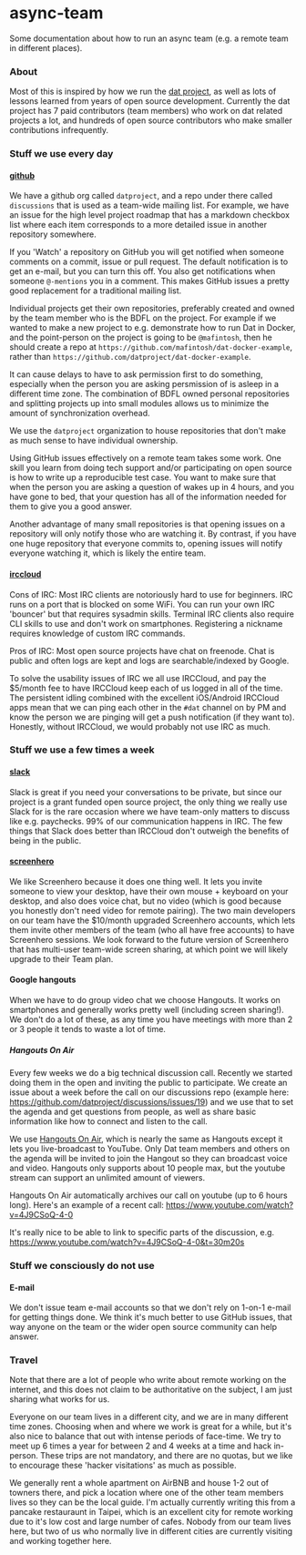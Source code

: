 # async-team

Some documentation about how to run an async team (e.g. a remote team in different places). 

### About

Most of this is inspired by how we run the [dat project](http://dat-data.com), as well as lots of lessons learned from years of open source development. Currently the dat project has 7 paid contributors (team members) who work on dat related projects a lot, and hundreds of open source contributors who make smaller contributions infrequently.

### Stuff we use every day

#### [github](https://github.com)

We have a github org called `datproject`, and a repo under there called `discussions` that is used as a team-wide mailing list. For example, we have an issue for the high level project roadmap that has a markdown checkbox list where each item corresponds to a more detailed issue in another repository somewhere.

If you 'Watch' a repository on GitHub you will get notified when someone comments on a commit, issue or pull request. The default notification is to get an e-mail, but you can turn this off. You also get notifications when someone `@-mentions` you in a comment. This makes GitHub issues a pretty good replacement for a traditional mailing list.

Individual projects get their own repositories, preferably created and owned by the team member who is the BDFL on the project. For example if we wanted to make a new project to e.g. demonstrate how to run Dat in Docker, and the point-person on the project is going to be `@mafintosh`, then he should create a repo at `https://github.com/mafintosh/dat-docker-example`, rather than `https://github.com/datproject/dat-docker-example`.

It can cause delays to have to ask permission first to do something, especially when the person you are asking persmission of is asleep in a different time zone. The combination of BDFL owned personal repositories and splitting projects up into small modules allows us to minimize the amount of synchronization overhead.

We use the `datproject` organization to house repositories that don't make as much sense to have individual ownership.

Using GitHub issues effectively on a remote team takes some work. One skill you learn from doing tech support and/or participating on open source is how to write up a reproducible test case. You want to make sure that when the person you are asking a question of wakes up in 4 hours, and you have gone to bed, that your question has all of the information needed for them to give you a good answer.

Another advantage of many small repositories is that opening issues on a repository will only notify those who are watching it. By contrast, if you have one huge repository that everyone commits to, opening issues will notify everyone watching it, which is likely the entire team.

#### [irccloud](https://irccloud.com)

Cons of IRC: Most IRC clients are notoriously hard to use for beginners. IRC runs on a port that is blocked on some WiFi. You can run your own IRC 'bouncer' but that requires sysadmin skills. Terminal IRC clients also require CLI skills to use and don't work on smartphones. Registering a nickname requires knowledge of custom IRC commands.

Pros of IRC: Most open source projects have chat on freenode. Chat is public and often logs are kept and logs are searchable/indexed by Google. 

To solve the usability issues of IRC we all use IRCCloud, and pay the $5/month fee to have IRCCloud keep each of us logged in all of the time. The persistent idling combined with the excellent iOS/Android IRCCloud apps mean that we can ping each other in the `#dat` channel on by PM and know the person we are pinging will get a push notification (if they want to). Honestly, without IRCCloud, we would probably not use IRC as much.

### Stuff we use a few times a week

#### [slack](https://slack.com)

Slack is great if you need your conversations to be private, but since our project is a grant funded open source project, the only thing we really use Slack for is the rare occasion where we have team-only matters to discuss like e.g. paychecks. 99% of our communication happens in IRC. The few things that Slack does better than IRCCloud don't outweigh the benefits of being in the public.

#### [screenhero](https://screenhero.com)

We like Screenhero because it does one thing well. It lets you invite someone to view your desktop, have their own mouse + keyboard on your desktop, and also does voice chat, but no video (which is good because you honestly don't need video for remote pairing). The two main developers on our team have the $10/month upgraded Screenhero accounts, which lets them invite other members of the team (who all have free accounts) to have Screenhero sessions. We look forward to the future version of Screenhero that has multi-user team-wide screen sharing, at which point we will likely upgrade to their Team plan. 

#### Google hangouts

When we have to do group video chat we choose Hangouts. It works on smartphones and generally works pretty well (including screen sharing!). We don't do a lot of these, as any time you have meetings with more than 2 or 3 people it tends to waste a lot of time.

##### Hangouts On Air

Every few weeks we do a big technical discussion call. Recently we started doing them in the open and inviting the public to participate. We create an issue about a week before the call on our discussions repo (example here: https://github.com/datproject/discussions/issues/19) and we use that to set the agenda and get questions from people, as well as share basic information like how to connect and listen to the call.

We use [Hangouts On Air](https://plus.google.com/hangouts/onair), which is nearly the same as Hangouts except it lets you live-broadcast to YouTube. Only Dat team members and others on the agenda will be invited to join the Hangout so they can broadcast voice and video. Hangouts only supports about 10 people max, but the youtube stream can support an unlimited amount of viewers.

Hangouts On Air automatically archives our call on youtube (up to 6 hours long). Here's an example of a recent call: https://www.youtube.com/watch?v=4J9CSoQ-4-0

It's really nice to be able to link to specific parts of the discussion, e.g. https://www.youtube.com/watch?v=4J9CSoQ-4-0&t=30m20s

### Stuff we consciously do not use

#### E-mail

We don't issue team e-mail accounts so that we don't rely on 1-on-1 e-mail for getting things done. We think it's much better to use GitHub issues, that way anyone on the team or the wider open source community can help answer.

### Travel

Note that there are a lot of people who write about remote working on the internet, and this does not claim to be authoritative on the subject, I am just sharing what works for us.

Everyone on our team lives in a different city, and we are in many different time zones. Choosing when and where we work is great for a while, but it's also nice to balance that out with intense periods of face-time. We try to meet up 6 times a year for between 2 and 4 weeks at a time and hack in-person. These trips are not mandatory, and there are no quotas, but we like to encourage these 'hacker visitations' as much as possible.

We generally rent a whole apartment on AirBNB and house 1-2 out of towners there, and pick a location where one of the other team members lives so they can be the local guide. I'm actually currently writing this from a pancake restauraunt in Taipei, which is an excellent city for remote working due to it's low cost and large number of cafes. Nobody from our team lives here, but two of us who normally live in different cities are currently visiting and working together here.
